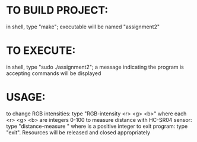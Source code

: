 # TO BUILD PROJECT:
in shell, type "make"; executable will be named "assignment2"

# TO EXECUTE:
in shell, type "sudo ./assignment2"; a message indicating the program is accepting commands will be displayed

# USAGE:
to change RGB intensities: type "RGB-intensity \<r\> \<g\> \<b\>" where each \<r\> \<g\> \<b\> are integers 0-100
to measure distance with HC-SR04 sensor: type "distance-measure <n>" where <n> is a positive integer
to exit program: type "exit".  Resources will be released and closed appropriately
